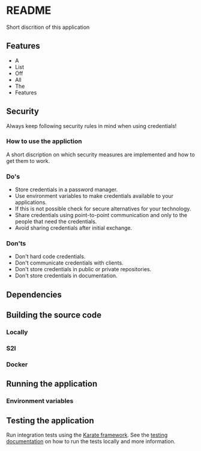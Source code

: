 # README #

Short discrition of this application

## Features ##

* A
* List
* Off
* All
* The
* Features

## Security ##
Always keep following security rules in mind when using credentials!

### How to use the appliction ###

A short discription on which security measures are implemented and how to get them to work. 

### Do's ###

* Store credentials in a password manager. 
* Use environment variables to make credentials available to your applications.
* If this is not possible check for secure alternatives for your technology.
* Share credentials using point-to-point communication and only to the people that need the credentials.
* Avoid sharing credentials after initial exchange.

### Don'ts ###

* Don't hard code credentials.
* Don't communicate credentials with clients.
* Don't store credentials in public or private repositories.
* Don't store credentials in documentation.

## Dependencies

## Building the source code ##

### Locally ###

### S2I ###

### Docker ###

## Running the application ##

### Environment variables ###

## Testing the application ##

Run integration tests using the [Karate framework](https://github.com/intuit/karate). See the [testing documentation](./karate/README.md) on how to run the tests locally and more information. 